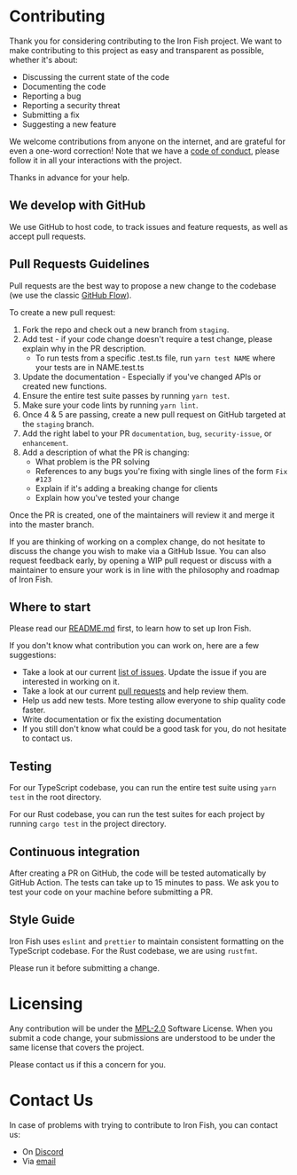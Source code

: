 # Contributing

Thank you for considering contributing to the Iron Fish project. We want to make contributing to this project as easy and transparent as possible, whether it's about:

* Discussing the current state of the code
* Documenting the code
* Reporting a bug
* Reporting a security threat
* Submitting a fix
* Suggesting a new feature

We welcome contributions from anyone on the internet, and are grateful for even a one-word correction! Note that we have a [code of conduct](./CODE_OF_CONDUCT.md), please follow it in all your interactions with the project.


Thanks in advance for your help.


## We develop with GitHub

We use GitHub to host code, to track issues and feature requests, as well as accept pull requests.


## Pull Requests Guidelines

Pull requests are the best way to propose a new change to the codebase (we use the classic [GitHub Flow](https://guides.github.com/introduction/flow/index.html)).

To create a new pull request:
1. Fork the repo and check out a new branch from `staging`.
2. Add test - if your code change doesn't require a test change, please explain why in the PR description.
   * To run tests from a specific .test.ts file, run `yarn test NAME` where your tests are in NAME.test.ts
3. Update the documentation - Especially if you've changed APIs or created new functions.
4. Ensure the entire test suite passes by running `yarn test`.
5. Make sure your code lints by running `yarn lint`.
6. Once 4 & 5 are passing, create a new pull request on GitHub targeted at the `staging` branch.
7. Add the right label to your PR `documentation`, `bug`, `security-issue`, or `enhancement`.
8. Add a description of what the PR is changing:
   * What problem is the PR solving
   * References to any bugs you're fixing with single lines of the form `Fix #123`
   * Explain if it's adding a breaking change for clients
   * Explain how you've tested your change

Once the PR is created, one of the maintainers will review it and merge it into the master branch.

If you are thinking of working on a complex change, do not hesitate to discuss the change you wish to make via a GitHub Issue. You can also request feedback early, by opening a WIP pull request or discuss with a maintainer to ensure your work is in line with the philosophy and roadmap of Iron Fish.


## Where to start

Please read our [README.md](./README.md) first, to learn how to set up Iron Fish.

If you don't know what contribution you can work on, here are a few suggestions:
* Take a look at our current [list of issues](https://github.com/iron-fish/ironfish/issues). Update the issue if you are interested in working on it.
* Take a look at our current [pull requests](https://github.com/iron-fish/ironfish/pulls) and help review them.
* Help us add new tests. More testing allow everyone to ship quality code faster.
* Write documentation or fix the existing documentation
* If you still don't know what could be a good task for you, do not hesitate to contact us.


## Testing

For our TypeScript codebase, you can run the entire test suite using `yarn test` in the root directory.

For our Rust codebase, you can run the test suites for each project by running `cargo test` in the project directory.

## Continuous integration

After creating a PR on GitHub, the code will be tested automatically by GitHub Action. The tests can take up to 15 minutes to pass. We ask you to test your code on your machine before submitting a PR.


## Style Guide

Iron Fish uses `eslint` and `prettier` to maintain consistent formatting on the TypeScript codebase.
For the Rust codebase, we are using `rustfmt`.

Please run it before submitting a change.


# Licensing

Any contribution will be under the [MPL-2.0](https://www.mozilla.org/en-US/MPL/2.0/) Software License.
When you submit a code change, your submissions are understood to be under the same license that covers the project.

Please contact us if this a concern for you.


# Contact Us

In case of problems with trying to contribute to Iron Fish, you can contact us:
* On [Discord](https://discord.gg/ironfish)
* Via [email](contact@ironfish.network)
